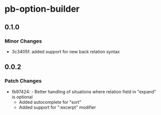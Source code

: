 # pb-option-builder

## 0.1.0

### Minor Changes

- 3c3405f: added support for new back relation syntax

## 0.0.2

### Patch Changes

- fb97424: - Better handling of situations where relation field in "expand" is optional
  - Added autocomplete for "sort"
  - Added support for ":excerpt" modifier
